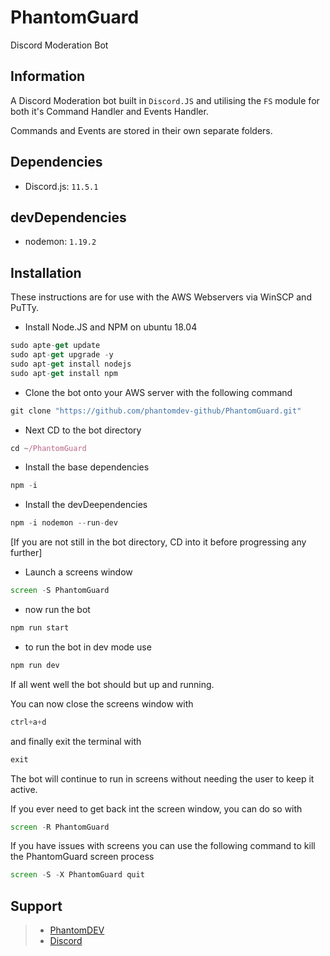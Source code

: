 # PhantomGuard
Discord Moderation Bot

## Information
A Discord Moderation bot built in `Discord.JS` and utilising the `FS` module for both it's Command Handler and Events Handler.

Commands and Events are stored in their own separate folders.

## Dependencies
- Discord.js: `11.5.1`

## devDependencies
- nodemon: `1.19.2`

## Installation
These instructions are for use with the AWS Webservers via WinSCP and PuTTy.

- Install Node.JS and NPM on ubuntu 18.04

```js
sudo apte-get update
sudo apt-get upgrade -y
sudo apt-get install nodejs
sudo apt-get install npm
```

- Clone the bot onto your AWS server with the following command

```js
git clone "https://github.com/phantomdev-github/PhantomGuard.git"
```

- Next CD to the bot directory

```js
cd ~/PhantomGuard
```

- Install the base dependencies

```js
npm -i
```

- Install the devDeependencies

```js
npm -i nodemon --run-dev
```

[If you are not still in the bot directory, CD into it before progressing any further]

- Launch a screens window

```js
screen -S PhantomGuard
```

- now run the bot

```js
npm run start
```

- to run the bot in dev mode use

```js
npm run dev
```

If all went well the bot should but up and running.

You can now close the screens window with

```js
ctrl+a+d
```

 and finally exit the terminal with
 
```js
exit
```

The bot will continue to run in screens without needing the user to keep it active.

If you ever need to get back int the screen window, you can do so with

```js
screen -R PhantomGuard
```

If you have issues with screens you can use the following command to kill the PhantomGuard screen process

```js
screen -S -X PhantomGuard quit
```

## Support

>- <a href=https://PhantomDEV.Enjin.com>PhantomDEV</a>
>- <a href=https://discord.gg/9R5GBe2>Discord</a>
